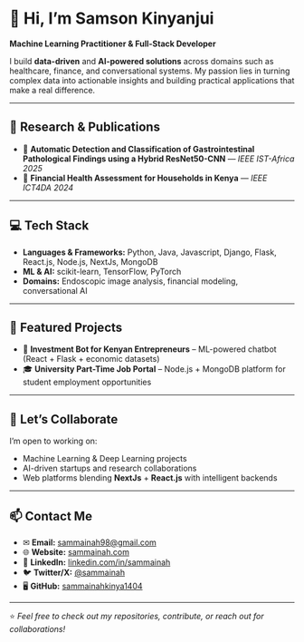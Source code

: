 # 👋 Hi, I’m Samson Kinyanjui  

**Machine Learning Practitioner & Full-Stack Developer**  

I build **data-driven** and **AI-powered solutions** across domains such as healthcare, finance, and conversational systems. My passion lies in turning complex data into actionable insights and building practical applications that make a real difference.  

---

## 🔬 Research & Publications  
- 📄 **Automatic Detection and Classification of Gastrointestinal Pathological Findings using a Hybrid ResNet50-CNN** — *IEEE IST-Africa 2025*  
- 📄 **Financial Health Assessment for Households in Kenya** — *IEEE ICT4DA 2024*  

---

## 💻 Tech Stack  
- **Languages & Frameworks:** Python, Java, Javascript, Django, Flask, React.js, Node.js, NextJs, MongoDB  
- **ML & AI:** scikit-learn, TensorFlow, PyTorch  
- **Domains:** Endoscopic image analysis, financial modeling, conversational AI  

---

## 🚀 Featured Projects  
- 🤖 **Investment Bot for Kenyan Entrepreneurs** – ML-powered chatbot (React + Flask + economic datasets)  
- 🎓 **University Part-Time Job Portal** – Node.js + MongoDB platform for student employment opportunities  

---

## 🤝 Let’s Collaborate  
I’m open to working on:  
- Machine Learning & Deep Learning projects  
- AI-driven startups and research collaborations  
- Web platforms blending **NextJs** + **React.js** with intelligent backends  

---

## 📫 Contact Me  
- ✉ **Email:** sammainah98@gmail.com  
- 🌐 **Website:** [sammainah.com](https://sammainah.com)  
- 💼 **LinkedIn:** [linkedin.com/in/sammainah](https://sammainah.com)  
- 🐦 **Twitter/X:** [@sammainah](https://sammainah.com)  
- 🖥 **GitHub:** [sammainahkinya1404](https://github.com/sammainahkinya1404)  

---
⭐️ *Feel free to check out my repositories, contribute, or reach out for collaborations!*  
